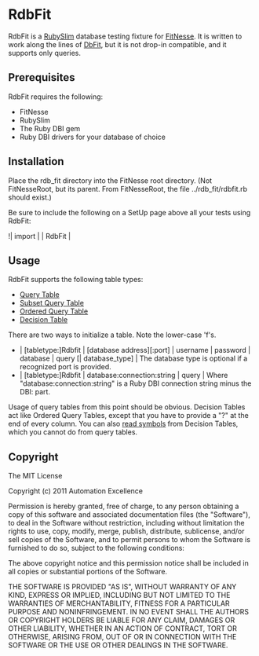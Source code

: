 RdbFit
====

RdbFit is a [RubySlim](https://github.com/unclebob/rubyslim) database testing fixture for [FitNesse](http://fitnesse.org/).  It is written to work along the lines of [DbFit](http://www.fitnesse.info/dbfit), but it is not drop-in compatible, and it supports only queries.

Prerequisites
-------------
RdbFit requires the following:

* FitNesse
* RubySlim
* The Ruby DBI gem
* Ruby DBI drivers for your database of choice

Installation
------------
Place the rdb_fit directory into the FitNesse root directory.  (Not FitNesseRoot, but its parent.  From FitNesseRoot, the file ../rdb_fit/rdbfit.rb should exist.)

Be sure to include the following on a SetUp page above all your tests using RdbFit:

!| import    |
| RdbFit     |

Usage
-----
RdbFit supports the following table types:

* [Query Table](http://fitnesse.org/FitNesse.UserGuide.SliM.QueryTable)
* [Subset Query Table](http://fitnesse.org/FitNesse.UserGuide.SliM.SubsetQueryTable)
* [Ordered Query Table](http://fitnesse.org/FitNesse.UserGuide.SliM.OrderedQueryTable)
* [Decision Table](http://fitnesse.org/FitNesse.UserGuide.SliM.DecisionTable)

There are two ways to initialize a table.  Note the lower-case 'f's.
* | [tabletype:]Rdbfit | [database address][:port] | username | password | database | query [| database_type] |
  The database type is optional if a recognized port is provided.
* | [tabletype:]Rdbfit | database:connection:string | query |
  Where "database:connection:string" is a Ruby DBI connection string minus the DBI: part.

Usage of query tables from this point should be obvious.  Decision Tables act like Ordered Query Tables, except that you have to provide a "?" at the end of every column.  You can also [read symbols](http://fitnesse.org/FitNesse.UserGuide.SliM.SymbolsInTables) from Decision Tables, which you cannot do from query tables.

Copyright
---------

The MIT License

Copyright (c) 2011 Automation Excellence

Permission is hereby granted, free of charge, to any person obtaining
a copy of this software and associated documentation files (the
"Software"), to deal in the Software without restriction, including
without limitation the rights to use, copy, modify, merge, publish,
distribute, sublicense, and/or sell copies of the Software, and to
permit persons to whom the Software is furnished to do so, subject to
the following conditions:

The above copyright notice and this permission notice shall be
included in all copies or substantial portions of the Software.

THE SOFTWARE IS PROVIDED "AS IS", WITHOUT WARRANTY OF ANY KIND,
EXPRESS OR IMPLIED, INCLUDING BUT NOT LIMITED TO THE WARRANTIES OF
MERCHANTABILITY, FITNESS FOR A PARTICULAR PURPOSE AND
NONINFRINGEMENT. IN NO EVENT SHALL THE AUTHORS OR COPYRIGHT HOLDERS BE
LIABLE FOR ANY CLAIM, DAMAGES OR OTHER LIABILITY, WHETHER IN AN ACTION
OF CONTRACT, TORT OR OTHERWISE, ARISING FROM, OUT OF OR IN CONNECTION
WITH THE SOFTWARE OR THE USE OR OTHER DEALINGS IN THE SOFTWARE.


